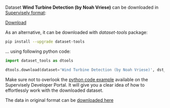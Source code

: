 Dataset **Wind Turbine Detection (by Noah Vriese)** can be downloaded in [Supervisely format](https://developer.supervisely.com/api-references/supervisely-annotation-json-format):

 [Download](https://assets.supervisely.com/supervisely-supervisely-assets-public/teams_storage/b/p/k0/RcTlw8dvFfhHag8PFoDZGqADFg4HBlAg9Y00JuXIi8ss1jcnczQJRXbpqZ41z4cpnhb0c2L6UmXhcBF7fy2MqiRezEEGBQ8CdyWsUKokDvyeOkvfPaO3UGp24Od8.tar)

As an alternative, it can be downloaded with *dataset-tools* package:
``` bash
pip install --upgrade dataset-tools
```

... using following python code:
``` python
import dataset_tools as dtools

dtools.download(dataset='Wind Turbine Detection (by Noah Vriese)', dst_dir='~/dataset-ninja/')
```
Make sure not to overlook the [python code example](https://developer.supervisely.com/getting-started/python-sdk-tutorials/iterate-over-a-local-project) available on the Supervisely Developer Portal. It will give you a clear idea of how to effortlessly work with the downloaded dataset.

The data in original format can be [downloaded here](https://github.com/nvriese1/WindTurbineDetection/archive/refs/heads/main.zip)